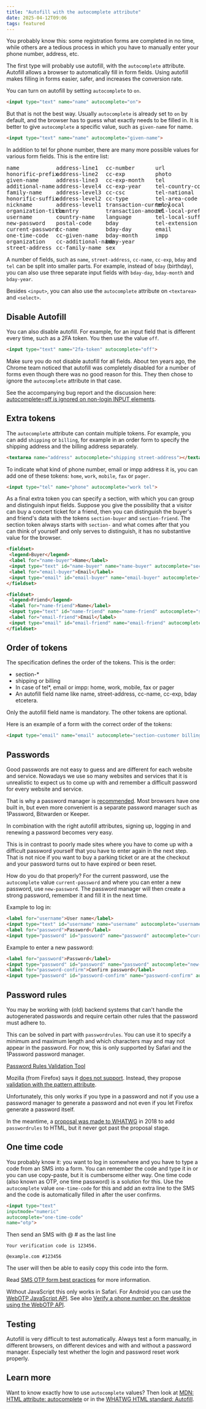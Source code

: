 ```yaml
---
title: "Autofill with the autocomplete attribute"
date: 2025-04-12T09:06
tags: featured
---
```


You probably know this: some registration forms are completed in no time, while others are a tedious process in which you have to manually enter your phone number, address, etc.

The first type will probably use autofill, with the `autocomplete` attribute.
Autofill allows a browser to automatically fill in form fields.
Using autofill makes filling in forms easier, safer, and increases the conversion rate.

You can turn on autofill by setting `autocomplete` to `on`.

```html
<input type="text" name="name" autocomplete="on">
```

But that is not the best way. Usually `autocomplete` is already set to `on` by default, and the browser has to guess
what exactly needs to be filled in.
It is better to give `autocomplete` a specific value, such as `given-name` for name.

```html
<input type="text" name="name" autocomplete="given-name">
```

In addition to tel for phone number, there are many more possible values for various form fields. This is the entire list:

<pre style="columns: 4">
name
honorific-prefix
given-name
additional-name
family-name
honorific-suffix
nickname
organization-title
username
new-password
current-password
one-time-code
organization
street-address
address-line1
address-line2
address-line3
address-level4
address-level3
address-level2
address-level1
country
country-name
postal-code
cc-name
cc-given-name
cc-additional-name
cc-family-name
cc-number
cc-exp
cc-exp-month
cc-exp-year
cc-csc
cc-type
transaction-currency
transaction-amount
language
bday
bday-day
bday-month
bday-year
sex
url
photo
tel
tel-country-code
tel-national
tel-area-code
tel-local
tel-local-prefix
tel-local-suffix
tel-extension
email
impp
</pre>

A number of fields, such as `name`, `street-address`, `cc-name`, `cc-exp`, `bday` and `tel` can be split into smaller parts.
For example, instead of `bday` (birthday), you can also use three separate input fields with `bday-day`, `bday-month` and `bday-year`.

Besides `<input>`, you can also use the `autocomplete` attribute on `<textarea>` and `<select>`.

## Disable Autofill

You can also disable autofill. For example, for an input field that is different every time, such as a 2FA token.
You then use the value `off`.

```html
<input type="text" name="2fa-token" autocomplete="off">
```

Make sure you do not disable autofill for all fields.
About ten years ago, the Chrome team noticed that autofill was completely disabled for a number of forms
even though there was no good reason for this. They then chose to ignore the `autocomplete` attribute in that case.

See the accompanying bug report and the discussion here: [autocomplete=off is ignored on non-login INPUT elements](https://issues.chromium.org/issues/41163264).

## Extra tokens

The `autocomplete` attribute can contain multiple tokens.
For example, you can add `shipping` or `billing`, for example in an order form to
specify the shipping address and the billing address separately.

```html
<textarea name="address" autocomplete="shipping street-address"></textarea>
```

To indicate what kind of phone number, email or impp address it is, you can add one of these tokens:
`home`, `work`, `mobile`, `fax` or `pager`.

```html
<input type="tel" name="phone" autocomplete="work tel">
```

As a final extra token you can specify a section, with which you can group and distinguish input fields.
Suppose you give the possibility that a visitor can buy a concert ticket for a friend,
then you can distinguish the buyer's and friend's data with the tokens `section-buyer` and `section-friend`.
The section token always starts with `section-` and what comes after that you can think of yourself and only serves to distinguish,
it has no substantive value for the browser.

```html
<fieldset>
 <legend>Buyer</legend>
 <label for="name-buyer">Name</label>
 <input type="text" id="name-buyer" name="name-buyer" autocomplete="section-buyer name">
 <label for="email-buyer">Email</label>
 <input type="email" id="email-buyer" name="email-buyer" autocomplete="section-buyer email">
</fieldset>

<fieldset>
 <legend>Friend</legend>
 <label for="name-friend">Name</label>
 <input type="text" id="name-friend" name="name-friend" autocomplete="section-friend name">
 <label for="email-friend">Email</label>
 <input type="email" id="email-friend" name="email-friend" autocomplete="section-friend email">
</fieldset>
```

## Order of tokens

The specification defines the order of the tokens. This is the order:

- section-*
- shipping or billing
- In case of tel*, email or impp: home, work, mobile, fax or pager
- An autofill field name like name, street-address, cc-name, cc-exp, bday etcetera.

Only the autofill field name is mandatory. The other tokens are optional.

Here is an example of a form with the correct order of the tokens:

```html
<input type="email" name="email" autocomplete="section-customer billing work email">
```

## Passwords

Good passwords are not easy to guess and are different for each website and service.
Nowadays we use so many websites and services that it is unrealistic to expect us to come up with and remember a difficult password for every
website and service.

That is why a password manager is [recommended](https://www.ncsc.gov.uk/collection/passwords/password-manager-buyers-guide).
Most browsers have one built in, but even more convenient is a
separate password manager such as 1Password, Bitwarden or Keeper.

In combination with the right autofill attributes, signing up, logging in and renewing a password becomes very easy.

This is in contrast to poorly made sites where you have to come up with a difficult password yourself that you have to enter again in the next
step. That is not nice if you want to buy a parking ticket or are at the checkout and your password
turns out to have expired or been reset.

How do you do that properly? For the current password, use the `autocomplete` value `current-password`
and where you can enter a new password, use `new-password`.
The password manager will then create a strong password, remember it and fill it in the next time.

Example to log in:

```html
<label for="username">User name</label>
<input type="text" id="username" name="username" autocomplete="username">
<label for="password">Password</label>
<input type="password" id="password" name="password" autocomplete="current-password">
```

Example to enter a new password:

```html
<label for="password">Password</label>
<input type="password" id="password" name="password" autocomplete="new-password">
<label for="password-confirm">Confirm password</label>
<input type="password" id="password-confirm" name="password-confirm" autocomplete="new-password">
```

## Password rules

You may be working with (old) backend systems that can't handle the autogenerated passwords
and require certain other rules that the password must adhere to.

This can be solved in part with `passwordrules`. You can use it to specify a minimum and maximum length and which characters may and may not appear in the password.
For now, this is only supported by Safari and the 1Password password manager.

[Password Rules Validation Tool](https://developer.apple.com/password-rules/)

Mozilla (from Firefox) says it [does not support](https://mozilla.github.io/standards-positions/#passwordrules-attribute).
Instead, they propose [validation with the pattern attribute](https://developer.mozilla.org/en-US/docs/Web/HTML/Element/input/password#validation).

Unfortunately, this only works if you type in a password and not if you use a password manager to generate a password
and not even if you let Firefox generate a password itself.

In the meantime, a [proposal was made to WHATWG](https://github.com/whatwg/html/issues/3518) in 2018 to add `passwordrules`
to HTML, but it never got past the proposal stage.

## One time code

You probably know it: you want to log in somewhere and you have to type a code from an SMS into a form.
You can remember the code and type it in or you can use copy-paste, but it is cumbersome either way.
One time code (also known as OTP, one time password) is a solution for this.
Use the `autocomplete` value `one-time-code` for this and add an extra line to the SMS and
the code is automatically filled in after the user confirms.

```html
<input type="text"
inputmode="numeric"
autocomplete="one-time-code"
name="otp">
```

Then send an SMS with @<domain name> #<otp> as the last line

```text
Your verification code is 123456.

@example.com #123456
```

The user will then be able to easily copy this code into the form.

Read [SMS OTP form best practices](https://web.dev/articles/sms-otp-form) for more information.

Without JavaScript this only works in Safari.
For Android you can use the [WebOTP JavaScript API](https://developer.mozilla.org/en-US/docs/Web/API/WebOTP_API).
See also [Verify a phone number on the desktop using the WebOTP API](https://developer.chrome.com/docs/identity/cross-device-webotp?hl=en).

## Testing

Autofill is very difficult to test automatically. Always test a form manually, in different browsers,
on different devices and with and without a password manager. Especially test whether the login and password reset work properly.

## Learn more

Want to know exactly how to use `autocomplete` values?
Then look at [MDN: HTML attribute: autocomplete](https://developer.mozilla.org/en-US/docs/Web/HTML/Attributes/autocomplete#token_list_tokens)
or in the [WHATWG HTML standard: Autofill](https://html.spec.whatwg.org/multipage/form-control-infrastructure.html#autofill).